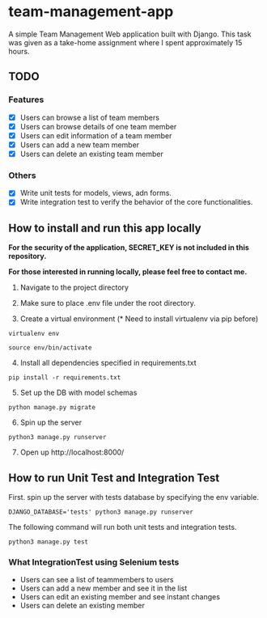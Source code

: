 # team-management-app

A simple Team Management Web application built with Django.
This task was given as a take-home assignment where I spent approximately 15 hours.

## TODO

### Features

- [x] Users can browse a list of team members
- [x] Users can browse details of one team member
- [x] Users can edit information of a team member
- [x] Users can add a new team member
- [x] Users can delete an existing team member

### Others

- [x] Write unit tests for models, views, adn forms.
- [x] Write integration test to verify the behavior of the core functionalities.

## How to install and run this app locally

**For the security of the application, SECRET_KEY is not included in this repository.**

**For those interested in running locally, please feel free to contact me.**

1. Navigate to the project directory

2. Make sure to place .env file under the root directory.

3. Create a virtual environment (* Need to install virtualenv via pip before)

```
virtualenv env
```

```
source env/bin/activate
```

4. Install all dependencies specified in requirements.txt

```
pip install -r requirements.txt
```

5. Set up the DB with model schemas

```
python manage.py migrate
```

6. Spin up the server

```
python3 manage.py runserver
```

7. Open up http://localhost:8000/

## How to run Unit Test and Integration Test

First. spin up the server with tests database by specifying the env variable.

```
DJANGO_DATABASE='tests' python3 manage.py runserver
```

The following command will run both unit tests and integration tests.

```
python3 manage.py test
```

### What IntegrationTest using Selenium tests

- Users can see a list of teammembers to users
- Users can add a new member and see it in the list
- Users can edit an existing member and see instant changes
- Users can delete an existing member

